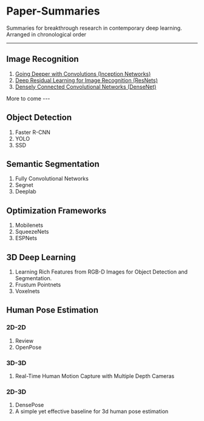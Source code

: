 # Paper-Summaries
Summaries for breakthrough research in contemporary deep learning. Arranged in chronological order

----
## Image Recognition

1. [Going Deeper with Convolutions (Inception Networks)](./image_recognition_frameworks/inception_net/inception_net.md)
2. [Deep Residual Learning for Image Recognition (ResNets)](./image_recognition_frameworks/resnet/resnet.md)
3. [Densely Connected Convolutional Networks (DenseNet)](https://arxiv.org/pdf/1608.06993.pdf)


More to come ---
## Object Detection
1. Faster R-CNN
2. YOLO
3. SSD

## Semantic Segmentation
1. Fully Convolutional Networks
2. Segnet
3. Deeplab

## Optimization Frameworks
1. Mobilenets
2. SqueezeNets
3. ESPNets

## 3D Deep Learning
1. Learning Rich Features from RGB-D Images for Object Detection and Segmentation.
2. Frustum Pointnets
3. Voxelnets

## Human Pose Estimation
### 2D-2D
1. Review
2. OpenPose

### 3D-3D
1. Real-Time Human Motion Capture with Multiple Depth Cameras

### 2D-3D
1. DensePose
2. A simple yet effective baseline for 3d human pose estimation